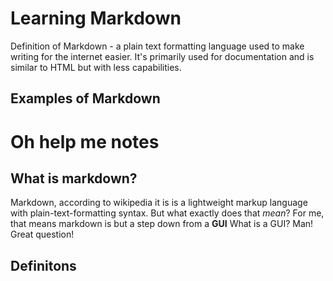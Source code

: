 # Learning Markdown
Definition of Markdown - a plain text formatting language used to make writing for the internet easier. It's primarily used for documentation and is similar to HTML but with less capabilities.

## Examples of Markdown





# Oh help me notes
## What is markdown?
Markdown, according to wikipedia it is is a lightweight markup language with plain-text-formatting syntax.
But what exactly does that *mean*? For me, that means markdown is but a step down from a **GUI** What is a GUI? Man! Great question!

## Definitons 
###
